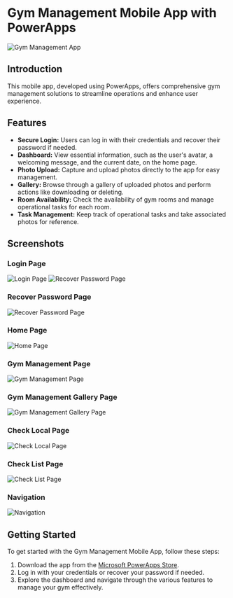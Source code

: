 # Gym Management Mobile App with PowerApps

![Gym Management App](https://github.com/tguimas/Portfolio/assets/115223702/8e6b1327-f9f9-4b39-bf09-44e870f69653)

## Introduction

This mobile app, developed using PowerApps, offers comprehensive gym management solutions to streamline operations and enhance user experience.

## Features

- **Secure Login:** Users can log in with their credentials and recover their password if needed.
- **Dashboard:** View essential information, such as the user's avatar, a welcoming message, and the current date, on the home page.
- **Photo Upload:** Capture and upload photos directly to the app for easy management.
- **Gallery:** Browse through a gallery of uploaded photos and perform actions like downloading or deleting.
- **Room Availability:** Check the availability of gym rooms and manage operational tasks for each room.
- **Task Management:** Keep track of operational tasks and take associated photos for reference.

## Screenshots

### Login Page
![Login Page](https://github.com/tguimas/Portfolio/assets/115223702/96f3bd7e-5a6d-42d2-a3e1-91441cb7dd1f) ![Recover Password Page](https://github.com/tguimas/Portfolio/assets/115223702/46dbedb7-6ab3-4fb4-9bf9-83095a72b13e)

### Recover Password Page
![Recover Password Page](https://github.com/tguimas/Portfolio/assets/115223702/46dbedb7-6ab3-4fb4-9bf9-83095a72b13e)

### Home Page
![Home Page](https://github.com/tguimas/Portfolio/assets/115223702/950903d6-96fc-4547-aa31-bf89edfbf7dc)

### Gym Management Page
![Gym Management Page](https://github.com/tguimas/Portfolio/assets/115223702/330d45bf-631a-48ec-be1a-722e5ccb12b3)

### Gym Management Gallery Page
![Gym Management Gallery Page](https://github.com/tguimas/Portfolio/assets/115223702/09f35427-2074-43b6-a8d2-cbc14cca4b8c)

### Check Local Page
![Check Local Page](https://github.com/tguimas/Portfolio/assets/115223702/8f44d62e-3947-47a5-9e5f-71ab5a33166a)

### Check List Page
![Check List Page](https://github.com/tguimas/Portfolio/assets/115223702/f9ecd5a9-e8ba-45c4-9596-1efdacf3e45c)

### Navigation
![Navigation](https://github.com/tguimas/Portfolio/assets/115223702/e588a5c7-6070-48ca-b0eb-b59afc7dc189)

## Getting Started

To get started with the Gym Management Mobile App, follow these steps:
1. Download the app from the [Microsoft PowerApps Store](link).
2. Log in with your credentials or recover your password if needed.
3. Explore the dashboard and navigate through the various features to manage your gym effectively.
